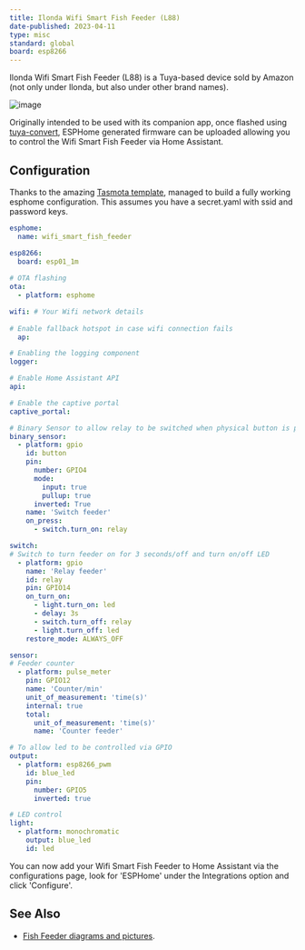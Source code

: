 ```yaml
---
title: Ilonda Wifi Smart Fish Feeder (L88)
date-published: 2023-04-11
type: misc
standard: global
board: esp8266
---
```


Ilonda Wifi Smart Fish Feeder (L88) is a Tuya-based device sold by
Amazon (not only under Ilonda, but also under other brand names).

![image](/ilonda-wifi-smart-fish-feeder.jpg)

Originally intended to be used with its companion app, once flashed
using [tuya-convert](https://github.com/ct-Open-Source/tuya-convert),
ESPHome generated firmware can be uploaded allowing you to control the
Wifi Smart Fish Feeder via Home Assistant.

## Configuration

Thanks to the amazing [Tasmota
template](https://templates.blakadder.com/ilonda_L88.html), managed to
build a fully working esphome configuration. This assumes you have a
secret.yaml with ssid and password keys.

``` yaml
esphome:
  name: wifi_smart_fish_feeder

esp8266:
  board: esp01_1m
  
# OTA flashing
ota:
  - platform: esphome

wifi: # Your Wifi network details
  
# Enable fallback hotspot in case wifi connection fails  
  ap:

# Enabling the logging component
logger:

# Enable Home Assistant API
api:

# Enable the captive portal
captive_portal:

# Binary Sensor to allow relay to be switched when physical button is pressed
binary_sensor:
  - platform: gpio
    id: button
    pin:
      number: GPIO4
      mode:
        input: true
        pullup: true
      inverted: True
    name: 'Switch feeder'
    on_press:
      - switch.turn_on: relay

switch:
# Switch to turn feeder on for 3 seconds/off and turn on/off LED
  - platform: gpio
    name: 'Relay feeder'
    id: relay
    pin: GPIO14
    on_turn_on:
      - light.turn_on: led
      - delay: 3s
      - switch.turn_off: relay
      - light.turn_off: led
    restore_mode: ALWAYS_OFF

sensor:
# Feeder counter
  - platform: pulse_meter
    pin: GPIO12
    name: 'Counter/min'
    unit_of_measurement: 'time(s)'
    internal: true
    total:
      unit_of_measurement: 'time(s)'
      name: 'Counter feeder'

# To allow led to be controlled via GPIO
output:
  - platform: esp8266_pwm
    id: blue_led
    pin:
      number: GPIO5
      inverted: true

# LED control
light:
  - platform: monochromatic
    output: blue_led
    id: led
```

You can now add your Wifi Smart Fish Feeder to Home Assistant via the
configurations page, look for \'ESPHome\' under the Integrations option
and click \'Configure\'.

## See Also

- [Fish Feeder diagrams and pictures](https://community.openhab.org/t/ilonda-fish-feeder-openhab/99190).
